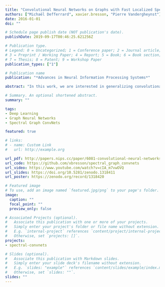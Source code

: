 ```yaml
---
title: "Convolutional Neural Networks on Graphs with Fast Localized Spectral Filtering"
authors: ["Michaël Defferrard", xavier.bresson, "Pierre Vandergheynst"]
date: 2016-01-01
doi: ""

# Schedule page publish date (NOT publication's date).
publishDate: 2019-09-17T00:46:25.621256Z

# Publication type.
# Legend: 0 = Uncategorized; 1 = Conference paper; 2 = Journal article;
# 3 = Preprint / Working Paper; 4 = Report; 5 = Book; 6 = Book section;
# 7 = Thesis; 8 = Patent; 9 = Workshop Paper
publication_types: ["1"]

# Publication name
publication: "*Advances in Neural Information Processing Systems*"

abstract: "In this work, we are interested in generalizing convolutional neural networks (CNNs) from low-dimensional regular grids, where image, video and speech are represented, to high-dimensional irregular domains, such as social networks, brain connectomes or words’ embedding, represented by graphs. We present a formulation of CNNs in the context of spectral graph theory, which provides the necessary mathematical background and efficient numerical schemes to design fast localized convolutional filters on graphs. Importantly, the proposed technique offers the same linear computational complexity and constant learning complexity as classical CNNs, while being universal to any graph structure. Experiments on MNIST and 20NEWS demonstrate the ability of this novel deep learning system to learn local, stationary, and compositional features on graphs."

# Summary. An optional shortened abstract.
summary: ""

tags:
- Deep Learning
- Graph Neural Networks
- Spectral Graph ConvNets

featured: true

# links:
# - name: Custom Link
#   url: http://example.org

url_pdf: http://papers.nips.cc/paper/6081-convolutional-neural-networks-on-graphs-with-fast-localized-spectral-filtering.pdf
url_code: https://github.com/xbresson/spectral_graph_convnets
url_video: https://www.youtube.com/watch?v=cIA_m7vwOVQ
url_slides: https://doi.org/10.5281/zenodo.1318411
url_poster: https://zenodo.org/record/1318420

# Featured image
# To use, add an image named `featured.jpg/png` to your page's folder. 
image:
  caption: ""
  focal_point: ""
  preview_only: false

# Associated Projects (optional).
#   Associate this publication with one or more of your projects.
#   Simply enter your project's folder or file name without extension.
#   E.g. `internal-project` references `content/project/internal-project/index.md`.
#   Otherwise, set `projects: []`.
projects:
- spectral-convnets

# Slides (optional).
#   Associate this publication with Markdown slides.
#   Simply enter your slide deck's filename without extension.
#   E.g. `slides: "example"` references `content/slides/example/index.md`.
#   Otherwise, set `slides: ""`.
slides: ""
---
```

